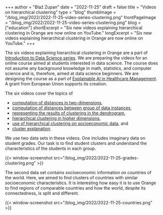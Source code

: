 +++
author = "Blaž Zupan"
date = "2022-11-25"
draft = false
title = "Videos on hierarchical clustering"
type = "blog"
thumbImage = "/blog_img/2022/2022-11-25-video-series-clustering.png"
frontPageImage = "/blog_img/2022/2022-11-25-video-series-clustering.png"
blog = ["education"]
shortExcerpt = "Six new videos explaining hierarchical clustering in Orange are now online on YouTube."
longExcerpt = "Six new videos explaining hierarchical clustering in Orange are now online on YouTube."
+++

The six videos explaining hierarchical clustering in Orange are a part of [Introduction to Data Science series](https://www.youtube.com/playlist?list=PLmNPvQr9Tf-b_SuBdoRsuNhTmaHJ0eKab). We are preparing the videos for an online course aimed at students interested in data science. The course does not assume any background knowledge in math, statistics, and computer science and is, therefore, aimed at data science beginners. We are designing the course as a part of [Explainable AI in Healthcare Management](http://xaim.eu). A grant from European Union supports its creation. 

The six videos cover the topics of
- [computation of distances in two-dimensions](https://www.youtube.com/watch?v=D-tE9i-_0Co&list=PLmNPvQr9Tf-b_SuBdoRsuNhTmaHJ0eKab&index=6),
- [computation of distances between group of data instances](https://www.youtube.com/watch?v=sfcmsyorZV0&list=PLmNPvQr9Tf-b_SuBdoRsuNhTmaHJ0eKab&index=7),
- [representing the results of clustering in the dendrogram](https://www.youtube.com/watch?v=elMeCdxE05A&list=PLmNPvQr9Tf-b_SuBdoRsuNhTmaHJ0eKab&index=8),
- [hierarchical clustering in higher dimensions](https://www.youtube.com/watch?v=EBHbMkeSsbM&list=PLmNPvQr9Tf-b_SuBdoRsuNhTmaHJ0eKab&index=9),
- [use of hierarchical clustering on socioeconomic data](https://www.youtube.com/watch?v=RwCJl4vonRA&list=PLmNPvQr9Tf-b_SuBdoRsuNhTmaHJ0eKab&index=10), and
- [cluster explanation](https://www.youtube.com/watch?v=3SkjU2eBzNY&list=PLmNPvQr9Tf-b_SuBdoRsuNhTmaHJ0eKab&index=11).

We use two data sets in these videos. One includes imaginary data on student grades. Our task is to find student clusters and understand the characteristics of the students in each group.

{{< window-screenshot src="/blog_img/2022/2022-11-25-grades-clustering.png" >}} 

The second data set contains socioeconomic information on countries of the world. Here, we aimed to find clusters of countries with similar socioeconomic characteristics. It is interesting how easy it is to use Orange to find regions of comparable countries and how the world, despite its connectedness, is split and different.

{{< window-screenshot src="/blog_img/2022/2022-11-25-countries.png" >}} 



